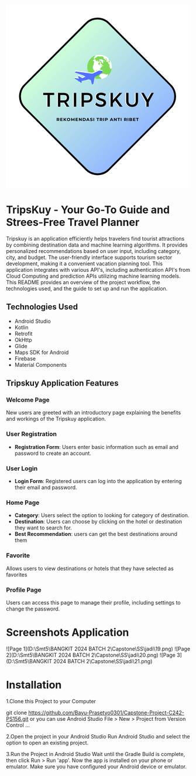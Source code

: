 ![Logo](MD_Capstone/images/Logo.png)

# TripsKuy - Your Go-To Guide and Strees-Free Travel Planner 
Tripskuy is an application efficiently helps travelers find tourist attractions by combining destination data and machine learning algorithms. It provides personalized recommendations based on user input, including category, city, and budget. The user-friendly interface supports tourism sector development, making it a convenient vacation planning tool. This application integrates with various API's, including authentication API's from Cloud Computing and prediction APIs utilizing machine learning models. This README provides an overview of the project workflow, the technologies used, and the guide to set up and run the application.

## Technologies Used
- Android Studio
- Kotlin
- Retrofit
- OkHttp
- Glide
- Maps SDK for Android
- Firebase
- Material Components


## Tripskuy Application Features

### Welcome Page
New users are greeted with an introductory page explaining the benefits and workings of the Tripskuy application.

### User Registration
- **Registration Form**: Users enter basic information such as email and password to create an account.

### User Login
- **Login Form**: Registered users can log into the application by entering their email and password.

### Home Page
- **Category**: Users select the option to looking for category of destination.
- **Destination**: Users can choose by clicking on the hotel or destination they want to search for.
- **Best Recommendation**: users can get the best destinations around them

### Favorite
Allows users to view destinations or hotels that they have selected as favorites

### Profile Page
Users can access this page to manage their profile, including settings to change the password.

# Screenshots Application
![Page 1](D:\Smt5\BANGKIT 2024 BATCH 2\Capstone\SS\jadi\19.png)
![Page 2](D:\Smt5\BANGKIT 2024 BATCH 2\Capstone\SS\jadi\20.png)
![Page 3](D:\Smt5\BANGKIT 2024 BATCH 2\Capstone\SS\jadi\21.png)


# Installation
1.Clone this Project to your Computer

git clone https://github.com/Bayu-Prasetyo0301/Capstone-Project-C242-PS156.git
or you can use Android Studio File > New > Project from Version Control ...

2.Open the project in your Android Studio Run Android Studio and select the option to open an existing project.

3.Run the Project in Android Studio Wait until the Gradle Build is complete, then click Run > Run 'app'. Now the app is installed on your phone or emulator. Make sure you have configured your Android device or emulator.


